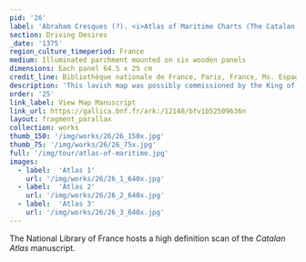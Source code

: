 ```yaml
---
pid: '26'
label: 'Abraham Cresques (?). <i>Atlas of Maritime Charts (The Catalan Atlas)</i>'
section: Driving Desires
_date: '1375'
region_culture_timeperiod: France
medium: Illuminated parchment mounted on six wooden panels
dimensions: Each panel 64.5 x 25 cm
credit_line: Bibliothèque nationale de France, Paris, France, Ms. Espagnol 30
description: 'This lavish map was possibly commissioned by the King of Aragon for Charles V, the king of France, and may have been produced by the Jewish cartographer Abraham Cresques. It was completed in 1375. The Crown of Aragon, a confederation of powerful territories that included parts of the Iberian Peninsula and islands in the Mediterranean, was well situated to be a commercial powerhouse. The Catalan Atlas demonstrates the significant European interest in global commerce and the prominence of West Africa in these networks of exchange. Mansa Musa, the emperor of Mali, is prominently depicted on the second panel seated on a throne and holding a golden orb in one hand. The caption reads: “This Moorish ruler is named Musse Melly [Mansa Musa], lord of Guinea. This king is the richest and most distinguished ruler of this whole region on account of the great quantity of gold that is found in his lands.”'
order: '25'
link_label: View Map Manuscript
link_url: https://gallica.bnf.fr/ark:/12148/btv1b52509636n
layout: fragment_parallax
collection: works
thumb_150: '/img/works/26/26_150x.jpg'
thumb_75: '/img/works/26/26_75x.jpg'
full: '/img/tour/atlas-of-maritime.jpg'
images:
  - label:  'Atlas 1'
    url: '/img/works/26/26_1_640x.jpg'
  - label:  'Atlas 2'
    url: '/img/works/26/26_2_640x.jpg'
  - label:  'Atlas 3'
    url: '/img/works/26/26_3_640x.jpg'
---
```


The National Library of France hosts a high definition scan of the _Catalan Atlas_ manuscript.
